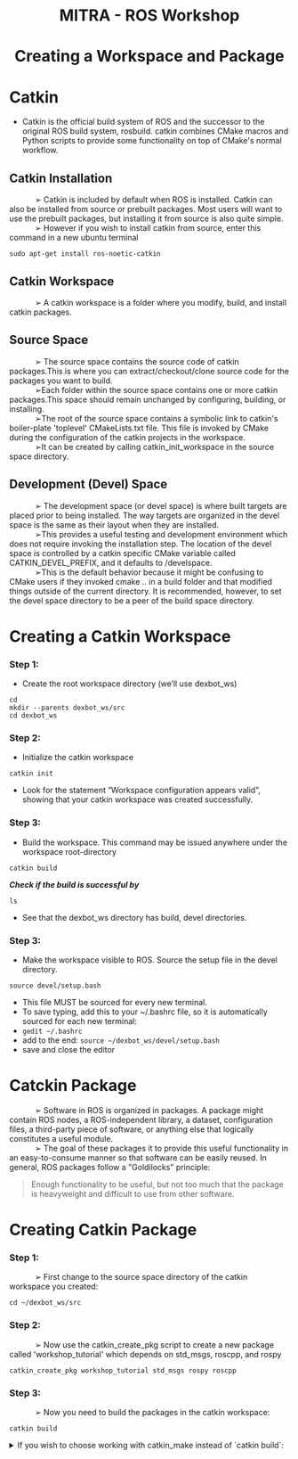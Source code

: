 # <p align = "center">MITRA - ROS Workshop </p>

# <p align = "center">Creating a Workspace and Package</p>

# Catkin 
* Catkin is the official build system of ROS and the successor to the original ROS build system, rosbuild. catkin combines CMake macros and Python scripts to provide some functionality on top of CMake's normal workflow.

## Catkin Installation

<p> 
  
  &emsp;&emsp;&emsp; ➢ Catkin is included by default when ROS is installed. Catkin can also be installed from source or prebuilt packages. Most users will want to use the prebuilt packages, but installing it from source is also quite simple.
</br> 
&emsp;&emsp;&emsp; ➢ However if you wish to install catkin from source, enter this command in a new ubuntu terminal
  </p>
  

```
sudo apt-get install ros-noetic-catkin
```

## Catkin Workspace
<p> 
  
  &emsp;&emsp;&emsp; ➢ A catkin workspace is a folder where you modify, build, and install catkin packages.
  </p>

## Source Space
<p> 
  
  &emsp;&emsp;&emsp; ➢ The source space contains the source code of catkin packages.This is where you can extract/checkout/clone source code for the packages you want to build. 
  </br> &emsp;&emsp;&emsp; ➢Each folder within the source space contains one or more catkin packages.This space should remain unchanged by configuring, building, or installing. 
  </br> &emsp;&emsp;&emsp; ➢The root of the source space contains a symbolic link to catkin's boiler-plate 'toplevel' CMakeLists.txt file. This file is invoked by CMake during the configuration of the catkin projects in the workspace. 
  </br> &emsp;&emsp;&emsp; ➢It can be created by calling catkin_init_workspace in the source space directory.

## Development (Devel) Space
<p> 
  
  &emsp;&emsp;&emsp; ➢ The development space (or devel space) is where built targets are placed prior to being installed. The way targets are organized in the devel space is the same as their layout when they are installed. 
  </br> &emsp;&emsp;&emsp; ➢This provides a useful testing and development environment which does not require invoking the installation step. The location of the devel space is controlled by a catkin specific CMake variable called CATKIN_DEVEL_PREFIX, and it defaults to <build space>/develspace. 
  </br> &emsp;&emsp;&emsp; ➢This is the default behavior because it might be confusing to CMake users if they invoked cmake .. in a build folder and that modified things outside of the current directory. It is recommended, however, to set the devel space directory to be a peer of the build space directory.
  </p>
  
# Creating a Catkin Workspace

### Step 1:
* Create the root workspace directory (we’ll use dexbot_ws)
```
cd 
mkdir --parents dexbot_ws/src
cd dexbot_ws
```

### Step 2:
* Initialize the catkin workspace
```
catkin init
```
* Look for the statement “Workspace configuration appears valid”, showing that your catkin workspace was created successfully.

### Step 3:
* Build the workspace. This command may be issued anywhere under the workspace root-directory
```
catkin build
```

 ***Check if the build is successful by***
```
ls
```
* See that the dexbot_ws directory has build, devel directories.

### Step 3:
* Make the workspace visible to ROS. Source the setup file in the devel directory.
```
source devel/setup.bash
```
* This file MUST be sourced for every new terminal.
* To save typing, add this to your ~/.bashrc file, so it is automatically sourced for each new terminal: </br>
* `gedit ~/.bashrc` </br>
* add to the end: `source ~/dexbot_ws/devel/setup.bash`</br>
* save and close the editor </br>

# Catckin Package
<p> 
  
  &emsp;&emsp;&emsp; ➢ Software in ROS is organized in packages. A package might contain ROS nodes, a ROS-independent library, a dataset, configuration files, a third-party piece of software, or anything else that logically constitutes a useful module. 
  </br> &emsp;&emsp;&emsp; ➢ The goal of these packages it to provide this useful functionality in an easy-to-consume manner so that software can be easily reused. In general, ROS packages follow a "Goldilocks" principle:  </p>
  > Enough functionality to be useful, but not too much that the package is heavyweight and difficult to use from other software.

 # Creating Catkin Package
 
 ### Step 1:
 
 <p> 
  
  &emsp;&emsp;&emsp; ➢ First change to the source space directory of the catkin workspace you created:
  </p>
  
  ```
  cd ~/dexbot_ws/src
  ```
  
  ### Step 2:
   <p> 
  &emsp;&emsp;&emsp; ➢ Now use the catkin_create_pkg script to create a new package called 'workshop_tutorial' which depends on std_msgs, roscpp, and rospy
  </p>
  
  ```
  catkin_create_pkg workshop_tutorial std_msgs rospy roscpp
  ```
  
  ### Step 3:
  
  <p>
  &emsp;&emsp;&emsp; ➢ Now you need to build the packages in the catkin workspace:
  </p>
  
  ```
  catkin build
  ```
  <details>
  <summary> If you wish to choose working with catkin_make instead of `catkin build`:</summary>
    </br></br> Don't know what is catkin_make, no worries, you can skip this part!!! :)</br></br>
  ***Note: Always do Catkin make only at the root of workspace, or else you'll be in trouble***
  
  ```
  cd ~/dexbot_ws
  catkin_make

  ```
  If running above throws an error, do catkin_clear and proceed the same
  </details>
